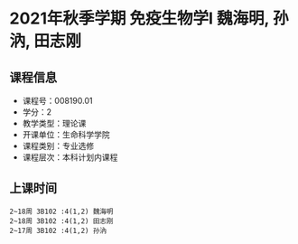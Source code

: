# 2021年秋季学期 免疫生物学I 魏海明, 孙汭, 田志刚






## 课程信息

- 课程号：008190.01
- 学分：2
- 教学类型：理论课
- 开课单位：生命科学学院
- 课程类别：专业选修
- 课程层次：本科计划内课程

## 上课时间

```
2~18周 3B102 :4(1,2) 魏海明
2~18周 3B102 :4(1,2) 田志刚
2~17周 3B102 :4(1,2) 孙汭
```

